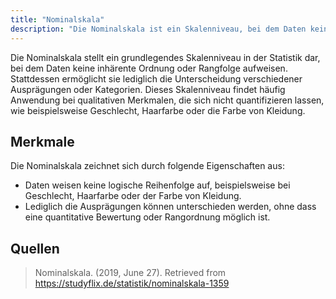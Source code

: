 ```yaml
---
title: "Nominalskala"
description: "Die Nominalskala ist ein Skalenniveau, bei dem Daten keine logische Reihenfolge haben, sondern nur Ausprägungen unterschieden werden können. Sie wird für Kategorien wie Geschlecht oder Haarfarbe verwendet."
---
```


Die Nominalskala stellt ein grundlegendes Skalenniveau in der Statistik dar, bei dem Daten keine inhärente Ordnung oder Rangfolge aufweisen. Stattdessen ermöglicht sie lediglich die Unterscheidung verschiedener Ausprägungen oder Kategorien. Dieses Skalenniveau findet häufig Anwendung bei qualitativen Merkmalen, die sich nicht quantifizieren lassen, wie beispielsweise Geschlecht, Haarfarbe oder die Farbe von Kleidung.

## Merkmale

Die Nominalskala zeichnet sich durch folgende Eigenschaften aus:

- Daten weisen keine logische Reihenfolge auf, beispielsweise bei Geschlecht, Haarfarbe oder der Farbe von Kleidung.
- Lediglich die Ausprägungen können unterschieden werden, ohne dass eine quantitative Bewertung oder Rangordnung möglich ist.

## Quellen

> Nominalskala. (2019, June 27). Retrieved from https://studyflix.de/statistik/nominalskala-1359